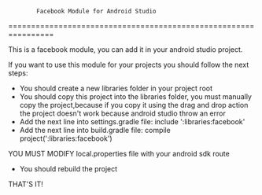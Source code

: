             Facebook Module for Android Studio
================================================================

This is a facebook module, you can add it in your android studio project. 

If you want to use this module for your projects you should follow the next steps:

* You should create a new libraries folder in your project root
* You should copy this project into the libraries folder, you must manually copy the project,because if you copy        it using the drag and drop action the project doesn't work  because android studio throw an error
* Add the next line into settings.gradle file:
   include ':libraries:facebook'
* Add the next line into build.gradle file:
   compile project(':libraries:facebook')


YOU MUST MODIFY local.properties file with your android sdk route

* You should rebuild the project   

THAT'S IT!


